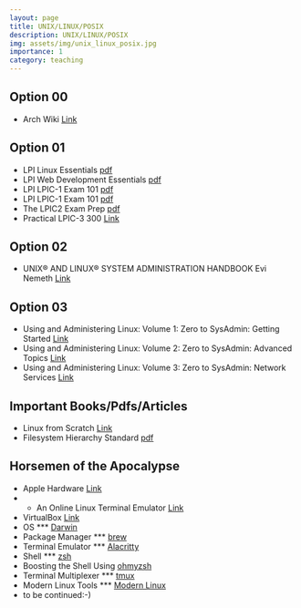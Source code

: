 ```yaml
---
layout: page
title: UNIX/LINUX/POSIX
description: UNIX/LINUX/POSIX
img: assets/img/unix_linux_posix.jpg
importance: 1
category: teaching
---
```


## Option 00
* Arch Wiki [Link](https://wiki.archlinux.org/)

## Option 01
* LPI Linux Essentials [pdf](https://learning.lpi.org/pdfstore/LPI-Learning-Material-010-160-en.pdf)  
* LPI Web Development Essentials [pdf](https://learning.lpi.org/pdfstore/LPI-Learning-Material-030-100-en.pdf)  
* LPI LPIC-1 Exam 101 [pdf](https://learning.lpi.org/pdfstore/LPI-Learning-Material-101-500-en.pdf)  
* LPI LPIC-1 Exam 101 [pdf](https://learning.lpi.org/pdfstore/LPI-Learning-Material-102-500-en.pdf)  
* The LPIC2 Exam Prep [pdf](https://lpic2book.github.io/src/pdf/lpic2book.pdf)  
* Practical LPIC-3 300 [Link](https://link.springer.com/book/10.1007/978-1-4842-4473-9)  

## Option 02
* UNIX® AND LINUX® SYSTEM ADMINISTRATION HANDBOOK Evi Nemeth [Link](https://www.oreilly.com/library/view/unix-and-linux/9780134278308/)  

## Option 03
* Using and Administering Linux: Volume 1: Zero to SysAdmin: Getting Started [Link](https://www.oreilly.com/library/view/using-and-administering/9781484250495/)  
* Using and Administering Linux: Volume 2: Zero to SysAdmin: Advanced Topics [Link](https://www.oreilly.com/library/view/using-and-administering/9781484254554/)  
* Using and Administering Linux: Volume 3: Zero to SysAdmin: Network Services [Link](https://www.oreilly.com/library/view/using-and-administering/9781484254851/)  

## Important Books/Pdfs/Articles
* Linux from Scratch [Link](https://www.linuxfromscratch.org/lfs/downloads/stable/LFS-BOOK-11.2.pdf)  
* Filesystem Hierarchy Standard [pdf](https://refspecs.linuxfoundation.org/FHS_3.0/fhs-3.0.pdf)  
## Horsemen of the Apocalypse
* Apple Hardware [Link](https://www.apple.com/mac/)
* * An Online Linux Terminal Emulator [Link](https://bellard.org/jslinux/)      
* VirtualBox [Link](https://www.virtualbox.org/)  
* OS *** [Darwin](https://github.com/apple/darwin-xnu)  
* Package Manager *** [brew](https://brew.sh/)  
* Terminal Emulator *** [Alacritty](https://alacritty.org/)  
* Shell *** [zsh](https://www.zsh.org/)  
* Boosting the Shell Using [ohmyzsh](https://ohmyz.sh/)  
* Terminal Multiplexer *** [tmux](https://github.com/tmux)  
* Modern Linux Tools *** [Modern Linux](https://github.com/ibraheemdev/modern-unix)  
* to be continued:-)


